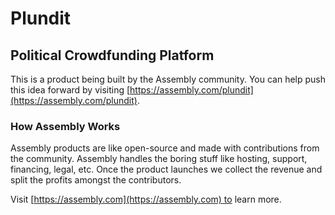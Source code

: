 # Plundit

## Political Crowdfunding Platform

This is a product being built by the Assembly community. You can help push this idea forward by visiting [https://assembly.com/plundit](https://assembly.com/plundit).

### How Assembly Works

Assembly products are like open-source and made with contributions from the community. Assembly handles the boring stuff like hosting, support, financing, legal, etc. Once the product launches we collect the revenue and split the profits amongst the contributors.

Visit [https://assembly.com](https://assembly.com) to learn more.

